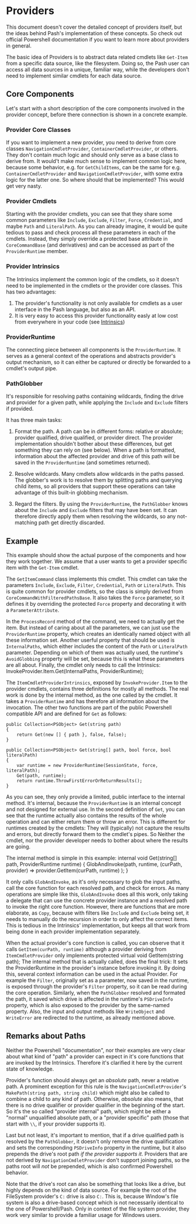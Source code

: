 Providers
=========
This document doesn't cover the detailed concept of providers itself,
but the ideas behind Pash's implementation of these concepts.  So check
out official Powershell documentation if you want to learn more about
providers in general.

The basic idea of Providers is to abstract data related cmdlets like
`Get-Item` from a specific data source, like the filesystem.  Doing so,
the Pash user can access all data sources in a unique, familiar way,
while the developers don't need to implement similar cmdlets for each
data source.

Core Components
---------------
Let's start with a short description of the core components involved in
the provider concept, before there connection is shown in a concrete
example.

### Provider Core Classes
If you want to implement a new provider, you need to derive from core
classes `NavigationCmdletProvider`, `ContainerCmdletProvider`, or others.
They don't contain much logic and should only serve as a base class to
derive from.  It would't make much sense to implement common logic here,
because some behavior, e.g. for `GetChildItems`, can be the same for e.g.
`ContainerCmdletProvider` and `NavigationCmdletProvider`, with some extra
logic for the latter one.  So where should that be implemented?  This would
get very nasty.

### Provider Cmdlets
Starting with the provider cmdlets, you can see that they share some
common parameters like `Include`, `Exclude`, `Filter`, `Force`,
`Credential`, and maybe `Path` and `LiteralPath`.  As you can already
imagine, it would be quite tedious to pass and check process all these
parameters in each of the cmdlets.  Instead, they simply override a
protected base attribute in `CoreCommandBase` (and derivatives) and can
be accessed as part of the `ProviderRuntime` member.

### Provider Intrinsics
The Intrinsics implement the common logic of the cmdlets, so it doesn't
need to be implemented in the cmdlets or the provider core classes.  This
has two advantages:
1.  The provider's functionality is not only available for cmdlets as a
    user interface in the Pash language, but also as an API.
2.  It is very easy to access this provider functionality easly at low
    cost from everywhere in your code (see [Intrinsics](Intrinsics.md))

### ProviderRuntime
The connecting piece between all components is the `ProviderRuntime`.
It serves as a general context of the operations and abstracts provider's
output mechanism, so it can either be captured or directly be forwarded
to a cmdlet's output pipe.

### PathGlobber
It's responsible for resolving paths containing wildcards, finding
the drive and provider for a given path, while applying the `Include`
and `Exclude` filters if provided.

It has three main tasks:
1. Format the path.  A path can be in different forms: relative or
   absolute; provider qualified, drive qualified, or provider direct.
   The provider implementation shouldn't bother about these differences,
   but get something they can rely on (see below).
   When a path is formatted, information about the affected provider and
   drive of this path will be saved in the `ProviderRuntime` (and sometimes
   returned).

2. Resolve wildcards.  Many cmdlets allow wildcards in the paths passed.
   The globber's work is to resolve them by splitting paths and querying
   child items, so all providers that support these operations can take
   advantage of this built-in globbing mechanism.

3. Regard the filters.  By using the `ProviderRuntime`, the `PathGlobber`
   knows about the `Include` and `Exclude` filters that may have been
   set.  It can therefore directly apply them when resolving the wildcards,
   so any not-matching path get directly discarded.



Example
-------
This example should show the actual purpose of the components and how
they work together.  We assume that a user wants to get a provider 
specific item with the `Get-Item` cmdlet.

The `GetItemCommand` class implements this cmdlet.  This cmdlet can take
the parameters `Include`, `Exclude`, `Filter`, `Credential`, `Path` or
`LiteralPath`.  This is quite common for provider cmdlets, so the class
is simply derived from `CoreCommandWithFilteredPathsBase`.  It also takes
the `Force` parameter, so it defines it by overriding the protected
`Force` property and decorating it with a `ParameterAttribute`.

In the `ProcessRecord` method of the command, we need to actually get the
item. But instead of caring about all the parameters, we can just use the
`ProviderRuntime` property, which creates an identically named object
with all these information set.  Another userful property that should be
used is `InternalPaths`, which either includes the content of the `Path`
or `LiteralPath` parameter.  Depending on which of them was actually used,
the runtime's `AvoidGlobbing` property will be set, because this is what
these parameters are all about.  Finally, the cmdlet only needs to call
the Intrinsics:
    InvokeProvider.Item.Get(InternalPaths, ProviderRuntime);


The `ItemCmdletProviderIntrinsics`, exposed by `InvokeProvider.Item`
to the provider cmdlets, contains three definitions for mostly all
methods.  The real work is done by the internal method, as the one called
by the cmdlet.  It takes a `ProviderRuntime` and has therefore all
information about the invocation.  The other two functions are part of
the public Powershell compatible API and are defined for `Get` as follows:

	public Collection<PSObject> Get(string path)
	{
		return Get(new [] { path }, false, false);
	}

	public Collection<PSObject> Get(string[] path, bool force, bool literalPath)
	{
		var runtime = new ProviderRuntime(SessionState, force, literalPath);
		Get(path, runtime);
		return runtime.ThrowFirstErrorOrReturnResults();
	}

As you can see, they only provide a limited, public interface to the
internal method.  It's internal, because the `ProviderRuntime` is an
internal concept and not designed for external use.  In the second
definition of `Get`, you can see that the runtime actually also contains
the results of the whole operation and can either return them or throw an
error.  This is different for runtimes created by the cmdlets: They will
(typically) not capture the results and errors, but directly forward them
to the cmdlet's pipes.  So Neither the cmdlet, nor the provider developer
needs to bother about where the results are going.

The internal method is simple in this example:
	internal void Get(string[] path, ProviderRuntime runtime)
	{
		GlobAndInvoke<ItemCmdletProvider>(path, runtime,
			(curPath, provider) => provider.GetItem(curPath, runtime)
		);
	}

It only calls `GlobAndInvoke`, as it's only necessary to glob the input
paths, call the core function for each resolved path, and check for
errors.  As many operations are simple like this, `GlobAndInvoke` does
all this work, only taking a delegate that can use the concrete
provider instance and a resolved path to invoke the right core function.
However, there are functions that are more elaborate, as `Copy`, because
with filters like `Include` and `Exclude` being set, it needs to
manually do the recursion in order to only affect the correct items.
This is tedious in the Intrinsics' implementation, but keeps all that
work from being done in each provider implementation separately.

When the actual provider's core function is called, you can observe that
it calls `GetItem(curPath, runtime)` although a provider deriving from
`ItemCmdletProvider` only implements
    protected virtual void GetItem(string path);
The internal method that is actually called, does the final trick: It
sets the ProviderRuntime in the provider's instance before invoking it.
By doing this, several context information can be used in the actual
Provider.  For example the `Filter`, originally set as a parameter, now
saved in the runtime, is exposed through the provider's `Filter`
property, so it can be read during the core operation.  Similarly, when
the `PathGlobber` resolved and formated the path, it saved which drive
is affected in the runtime's `PSDriveInfo` property, which is also
exposed to the provider by the same-named property.
Also, the input and output methods like `WriteObject` and `WriteError`
are redirected to the runtime, as already mentioned above.

Remarks about Paths
-------------------
Neither the Powershell "documentation", nor their examples are very clear
about what kind of "path" a provider can expect in it's core functions
that are invoked by the Intrinsics.  Therefore it's clarified it here by
the current state of knowledge.

Provider's function should always get an *absolute* path, never a
relative path.  A prominent exception for this rule is the
`NavigationCmdletProvider`'s `MakePath(string path, string child)` which
might also be called to combine a child to any kind of path.
Otherwise, *absolute* also means, that there is no drive qualifier
or provider qualifier in the beginning of the start.  So it's the
so called "provider internal" path, which might be either a "normal"
unqualified absolute path, or a "provider specific" path (those that
start with `\\`, if your provider supports it).

Last but not least, it's important to mention, that if a drive qualified
path is resolved by the `PathGlobber`, it doesn't only remove the drive
qualification and sets the corresponding `PSDriveInfo` property in the
runtime, but it also prepends the drive's root path *if the provider
supports it*.  Providers that are not derived by
`NavigationCmdletProvider` don't support joining paths, so the paths
root will *not* be prepended, which is also confirmed Powershell
behavior.

Note that the drive's root can also be something that looks like a drive,
but highly depends on the kind of data source.
For example the root of the FileSystem provider's `C:` drive is also
`C:`.  This is, because Window's file system is also a drive-based
concept which is not necessarily identical to the one of Powershell/Pash.
Only in context of the file system provider, they work very similar to
provide a familiar usage for Windows users.
